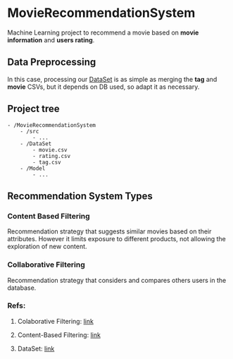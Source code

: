 # MovieRecommendationSystem

Machine Learning project to recommend a movie based on **movie information** and **users rating**. 

## Data Preprocessing

In this case, processing our [DataSet](https://www.kaggle.com/datasets/grouplens/movielens-20m-dataset?select=rating.csv) is as simple as merging the **tag** and **movie** CSVs, but it depends on DB used, so adapt it as necessary. 

## Project tree

```
- /MovieRecommendationSystem
    - /src
        - ...
    - /DataSet
        - movie.csv
        - rating.csv
        - tag.csv
    - /Model
        - ...
```

## Recommendation System Types

### Content Based Filtering
Recommendation strategy that suggests similar movies based on their attributes. However it limits exposure to different products,  not allowing the exploration of new content.

### Collaborative Filtering
Recommendation strategy that considers and compares others users in the database. 

### Refs: 

1. Colaborative Filtering: [link](https://www.analyticsvidhya.com/blog/2020/11/create-your-own-movie-movie-recommendation-system/)

2. Content-Based Filtering: [link](https://medium.com/web-mining-is688-spring-2021/content-based-movie-recommendation-system-72f122641eab)

3. DataSet: [link](https://www.kaggle.com/datasets/grouplens/movielens-20m-dataset?select=rating.csv)
